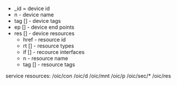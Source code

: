 * _id = device id
* n - device name
* tag [] - device tags
* ep [] - device end points
* res [] - device resources
  * href - resource id
  * rt [] - resource types
  * if [] - recource interfaces
  * n - resource name
  * tag [] - resource tags
  
  
service resources:
/oic/con
/oic/d
/oic/mnt
/oic/p
/oic/sec/*
/oic/res
